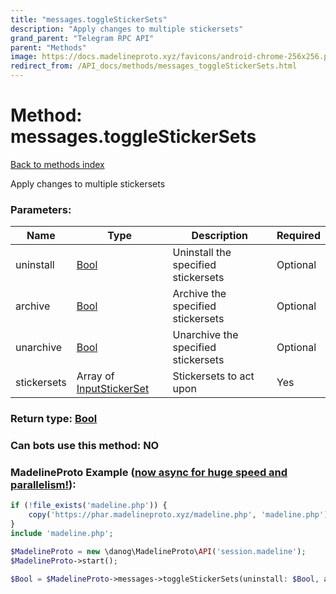 ```yaml
---
title: "messages.toggleStickerSets"
description: "Apply changes to multiple stickersets"
grand_parent: "Telegram RPC API"
parent: "Methods"
image: https://docs.madelineproto.xyz/favicons/android-chrome-256x256.png
redirect_from: /API_docs/methods/messages_toggleStickerSets.html
---
```

# Method: messages.toggleStickerSets
[Back to methods index](index.html)



Apply changes to multiple stickersets

### Parameters:

| Name     |    Type       | Description | Required |
|----------|---------------|-------------|----------|
|uninstall|[Bool](/API_docs/types/Bool.html) | Uninstall the specified stickersets | Optional|
|archive|[Bool](/API_docs/types/Bool.html) | Archive the specified stickersets | Optional|
|unarchive|[Bool](/API_docs/types/Bool.html) | Unarchive the specified stickersets | Optional|
|stickersets|Array of [InputStickerSet](/API_docs/types/InputStickerSet.html) | Stickersets to act upon | Yes|


### Return type: [Bool](/API_docs/types/Bool.html)

### Can bots use this method: **NO**


### MadelineProto Example ([now async for huge speed and parallelism!](https://docs.madelineproto.xyz/docs/ASYNC.html)):


```php
if (!file_exists('madeline.php')) {
    copy('https://phar.madelineproto.xyz/madeline.php', 'madeline.php');
}
include 'madeline.php';

$MadelineProto = new \danog\MadelineProto\API('session.madeline');
$MadelineProto->start();

$Bool = $MadelineProto->messages->toggleStickerSets(uninstall: $Bool, archive: $Bool, unarchive: $Bool, stickersets: [$InputStickerSet, $InputStickerSet], );
```

